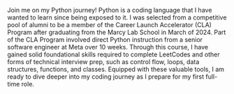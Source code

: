 Join me on my Python journey!
Python is a coding language that I have wanted to learn since being exposed to it. I was selected from a competitive pool of alumni to be a member of the Career Launch Accelerator (CLA) Program after graduating from the Marcy Lab School in March of 2024. Part of the CLA Program involved direct Python instruction from a senior software engineer at Meta over 10 weeks. Through this course, I have gained solid foundational skills required to complete LeetCodes and other forms of technical interview prep, such as control flow, loops, data structures, functions, and classes. Equipped with these valuable tools, I am ready to dive deeper into my coding journey as I prepare for my first full-time role.

